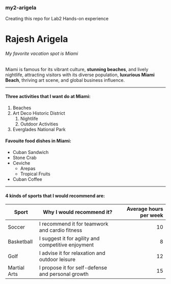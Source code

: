 ### my2-arigela
Creating this repo for Lab2 Hands-on experience

# Rajesh Arigela
###### My favorite vacation spot is Miami

Miami is famous for its vibrant culture, **stunning beaches**, and lively nightlife, attracting visitors with its diverse population, **luxurious Miami Beach**, thriving art scene, and global business influence.

***

#### Three activities that I want do at Miami:
1. Beaches
2. Art Deco Historic District
    1. Nightlife
    5. Outdoor Activities
3. Everglades National Park

#### Favouite food dishes in Miami:
* Cuban Sandwich
* Stone Crab
* Ceviche
   * Arepas
   * Tropical Fruits
* Cuban Coffee


---

#### 4 kinds of sports that I would recommend are:

| Sport | Why I would recommend it? | Average hours per week |
| --- | --- | ---: |
| Soccer | I recommend it for teamwork and cardio fitness | 10 |
| Basketball | I suggest it for agility and competitive enjoyment | 8 |
| Golf | I advise it for relaxation and outdoor leisure | 12 |
| Martial Arts | I propose it for self-defense and personal growth | 15 |
